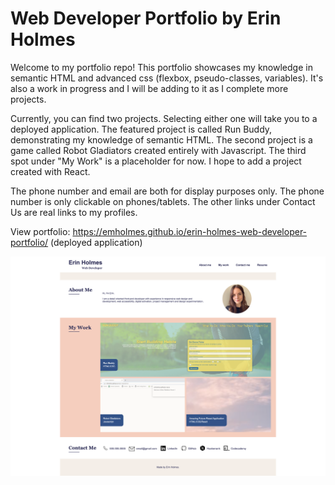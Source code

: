 # Web Developer Portfolio by Erin Holmes

Welcome to my portfolio repo! This portfolio showcases my knowledge in semantic HTML and advanced css (flexbox, pseudo-classes, variables). It's also a work in progress and I will be adding to it as I complete more projects. 

Currently, you can find two projects. Selecting either one will take you to a deployed application. The featured project is called Run Buddy, demonstrating my knowledge of semantic HTML. The second project is a game called Robot Gladiators created entirely with Javascript. The third spot under "My Work" is a placeholder for now. I hope to add a project created with React.

The phone number and email are both for display purposes only. The phone number is only clickable on phones/tablets. The other links under Contact Us are real links to my profiles. 

View portfolio: https://emholmes.github.io/erin-holmes-web-developer-portfolio/ (deployed application)

![Screenshot of portfolio on desktop](./assets/images/eholmes-portfolio-ss.png)

